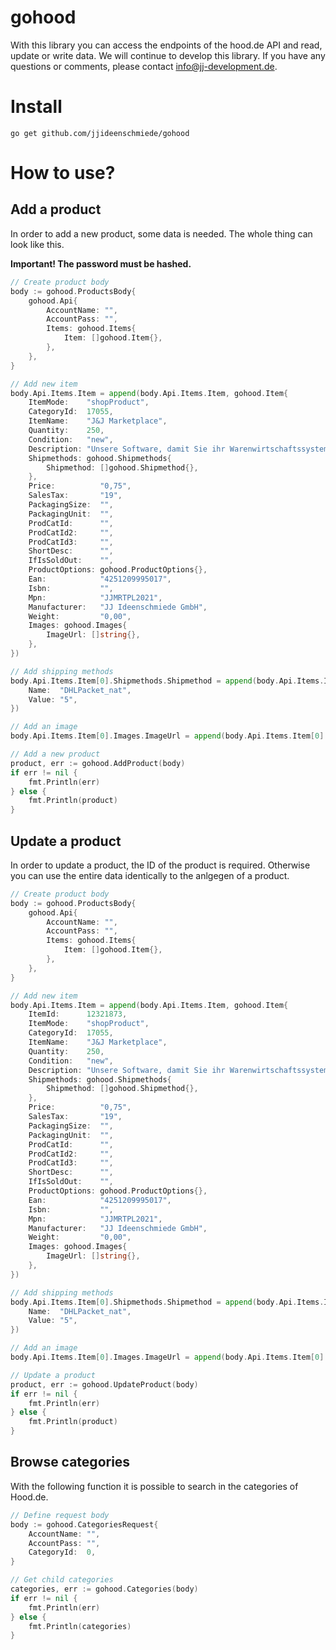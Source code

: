 # gohood

With this library you can access the endpoints of the hood.de API and read, update or write data. We will continue to develop this library. If you have any questions or comments, please contact info@jj-development.de.

# Install

```console
go get github.com/jjideenschmiede/gohood
```

# How to use?

## Add a product

In order to add a new product, some data is needed. The whole thing can look like this.

**Important! The password must be hashed.**

```go
// Create product body
body := gohood.ProductsBody{
    gohood.Api{
        AccountName: "",
        AccountPass: "",
        Items: gohood.Items{
            Item: []gohood.Item{},
        },
    },
}

// Add new item
body.Api.Items.Item = append(body.Api.Items.Item, gohood.Item{
    ItemMode:    "shopProduct",
    CategoryId:  17055,
    ItemName:    "J&J Marketplace",
    Quantity:    250,
    Condition:   "new",
    Description: "Unsere Software, damit Sie ihr Warenwirtschaftssystem direkt mit einem Marktplatz verbinden können.",
    Shipmethods: gohood.Shipmethods{
        Shipmethod: []gohood.Shipmethod{},
    },
    Price:          "0,75",
    SalesTax:       "19",
    PackagingSize:  "",
    PackagingUnit:  "",
    ProdCatId:      "",
    ProdCatId2:     "",
    ProdCatId3:     "",
    ShortDesc:      "",
    IfIsSoldOut:    "",
    ProductOptions: gohood.ProductOptions{},
    Ean:            "4251209995017",
    Isbn:           "",
    Mpn:            "JJMRTPL2021",
    Manufacturer:   "JJ Ideenschmiede GmbH",
    Weight:         "0,00",
    Images: gohood.Images{
        ImageUrl: []string{},
    },
})

// Add shipping methods
body.Api.Items.Item[0].Shipmethods.Shipmethod = append(body.Api.Items.Item[0].Shipmethods.Shipmethod, gohood.Shipmethod{
    Name:  "DHLPacket_nat",
    Value: "5",
})

// Add an image
body.Api.Items.Item[0].Images.ImageUrl = append(body.Api.Items.Item[0].Images.ImageUrl, "https://lh3.googleusercontent.com/glsgmb/AJtb4XCbjWmNDgametDQMVJo6Oh6Kok2GuoRs59ozCAQMmFl9G2f2PTq6PI0_9GZROeNzO0w13M5A91gArGZ6u-GGHsjPw=w304-h899-rw-no-sc0x00ffffff")

// Add a new product
product, err := gohood.AddProduct(body)
if err != nil {
    fmt.Println(err)
} else {
    fmt.Println(product)
}
```

## Update a product

In order to update a product, the ID of the product is required. Otherwise you can use the entire data identically to the anlgegen of a product.

```go
// Create product body
body := gohood.ProductsBody{
    gohood.Api{
        AccountName: "",
        AccountPass: "",
        Items: gohood.Items{
            Item: []gohood.Item{},
        },
    },
}

// Add new item
body.Api.Items.Item = append(body.Api.Items.Item, gohood.Item{
    ItemId:      12321873,
    ItemMode:    "shopProduct",
    CategoryId:  17055,
    ItemName:    "J&J Marketplace",
    Quantity:    250,
    Condition:   "new",
    Description: "Unsere Software, damit Sie ihr Warenwirtschaftssystem direkt mit einem Marktplatz verbinden können.",
    Shipmethods: gohood.Shipmethods{
        Shipmethod: []gohood.Shipmethod{},
    },
    Price:          "0,75",
    SalesTax:       "19",
    PackagingSize:  "",
    PackagingUnit:  "",
    ProdCatId:      "",
    ProdCatId2:     "",
    ProdCatId3:     "",
    ShortDesc:      "",
    IfIsSoldOut:    "",
    ProductOptions: gohood.ProductOptions{},
    Ean:            "4251209995017",
    Isbn:           "",
    Mpn:            "JJMRTPL2021",
    Manufacturer:   "JJ Ideenschmiede GmbH",
    Weight:         "0,00",
    Images: gohood.Images{
        ImageUrl: []string{},
    },
})

// Add shipping methods
body.Api.Items.Item[0].Shipmethods.Shipmethod = append(body.Api.Items.Item[0].Shipmethods.Shipmethod, gohood.Shipmethod{
    Name:  "DHLPacket_nat",
    Value: "5",
})

// Add an image
body.Api.Items.Item[0].Images.ImageUrl = append(body.Api.Items.Item[0].Images.ImageUrl, "https://lh3.googleusercontent.com/glsgmb/AJtb4XCbjWmNDgametDQMVJo6Oh6Kok2GuoRs59ozCAQMmFl9G2f2PTq6PI0_9GZROeNzO0w13M5A91gArGZ6u-GGHsjPw=w304-h899-rw-no-sc0x00ffffff")

// Update a product
product, err := gohood.UpdateProduct(body)
if err != nil {
    fmt.Println(err)
} else {
    fmt.Println(product)
}
```

## Browse categories

With the following function it is possible to search in the categories of Hood.de.

```go
// Define request body
body := gohood.CategoriesRequest{
    AccountName: "",
    AccountPass: "",
    CategoryId:  0,
}

// Get child categories
categories, err := gohood.Categories(body)
if err != nil {
    fmt.Println(err)
} else {
    fmt.Println(categories)
}
```